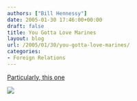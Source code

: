 ```yaml
---
authors: ["Bill Hennessy"]
date: 2005-01-30 17:46:00+00:00
draft: false
title: You Gotta Love Marines
layout: blog
url: /2005/01/30/you-gotta-love-marines/
categories:
- Foreign Relations
---
```


[Particularly, this one](https://www.cnn.com/2005/US/01/29/iraq.bombing.cpl.sevens.ap/index.html)

![](https://blog.billhennessy.com/aggbug.aspx?PostID=967)


